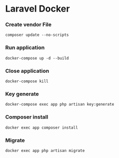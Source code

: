 # Laravel Docker
### Create vendor File
```
composer update --no-scripts
```
### Run application

```
docker-compose up -d --build
```

### Close application

```
docker-compose kill
```

### Key generate

```
docker-compose exec app php artisan key:generate
```

### Composer install

```
docker exec app composer install
```

### Migrate

```
docker exec app php artisan migrate
```
